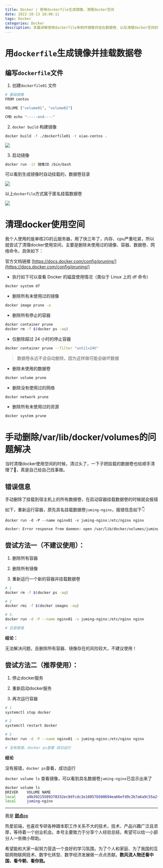 ```yaml
---
title: Docker | 使用dockerfile生成镜像，清理docker空间
date: 2022-10-13 18:06:11
tags: Docker
categories: Docker
description: 本篇讲解使用dockerfile来制作镜像并挂在数据卷，以及清理docker空间的经验分享。我是甜点cc，感谢阅读！
---
```


# 用`dockerfile`生成镜像并挂载数据卷

## 编写`dockerfile`文件

1. 创建`dockerfile01` 文件

```bash
# 基础镜像
FROM centos

VOLUME ["volume01", "volume02"]

CMD echo "-----end----"

```

2. `docker build` 构建镜像

```bash
docker build -f ./dockerfile01 -t xiao-centos .
```

![](https://pic1.imgdb.cn/item/6347e3f816f2c2beb1b89a74.jpg)

3. 启动镜像

```bash
docker run -it 镜像ID /bin/bash
```

可以看到生成镜像时自动挂载的，数据卷目录

![](https://pic1.imgdb.cn/item/6347e41416f2c2beb1b8cef2.jpg)

以上`dockerfile`方式属于匿名挂载数据卷

![](https://pic1.imgdb.cn/item/6347e42816f2c2beb1b8f0c7.jpg)

# 清理docker使用空间

我个人使用的是单核2G的云服务器，用了快三年了，内存、cpu严重吃紧，所以就尝试了清理docker使用空间，主要是删除未使用过的镜像、容器、数据卷、网络命令，具体如下：

官方文档链接 [https://docs.docker.com/config/pruning/](https://docs.docker.com/config/pruning/)

- 执行如下可以查看 Docker 的磁盘使用情况（类似于 Linux 上的 df 命令）

```bash
docker system df
```

- 删除所有未使用过的镜像

```bash
docker image prune -a
```

- 删除所有停止的容器
```bash
docker container prune
docker rm -f $(docker ps -aq)
```

- 仅删除超过 24 小时的停止容器

```bash
docker container prune --filter "until=24h"
```

> 数据卷永远不会自动删除，因为这样做可能会破坏数据

- 删除未使用的数据卷

```bash
docker volume prune
```

- 删除没有使用过的网络

```bash
docker network prune
```

- 删除所有未使用过的资源

```bash
docker system prune
```

# 手动删除/var/lib/docker/volumes的问题解决

当时清理docker使用空间的时候，清过头了，一下子把挂载的数据卷也给顺手清理了🤣，真是自己给自己找事做。

## 错误信息

手动删除了挂载到宿主机上的所有数据卷，在启动容器挂载数据卷的时候就会报错

如下，重新运行容器，原先具名挂载数据卷`juming-nginx`，报错信息如下👇

`docker run -d -P --name nginx01 -v juming-nginx:/etc/nginx nginx`

```bash
docker: Error response from daemon: open /var/lib/docker/volumes/juming-nginx/_data: no such file or directory.
```

## 尝试方法一（不建议使用）：

1. 删除所有容器

2. 删除所有镜像

3. 重新运行一个新的容器并挂载数据卷
```bash
# 1
docker rm -f $(docker ps -aq)

# 2
docker rmi -f $(docker images -aq)

# 3.
docker run -d -P --name nginx01 -v juming-nginx:/etc/nginx nginx

# 还是报错
```

**结论：**

无法解决问题，且删除所有容器、镜像存在的风险较大，不建议使用！

## 尝试方法二（推荐使用）：

1. 停止docker服务

2. 重新启动docker服务

3. 再次运行容器

```bash
# 1
systemctl stop docker

# 2
systemctl restart docker

# 3
docker run -d -P --name nginx01 -v juming-nginx:/etc/nginx nginx

# 没有报错，docker ps查看 成功运行
```

**结论**

没有报错，`docker ps`查看，成功运行

`docker volume ls` 查看镜像，可以看到具名数据卷`juming-nginx`已显示出来了

```bash
docker volume ls
DRIVER    VOLUME NAME
local     a9b39215509378332ec9dfcdc3e10857b500694ea66efd9c2b7a6a9c55a2f10a
local     juming-nginx
```

---

我是 [**甜点cc**](https://blog.i-xiao.space/)

热爱前端，也喜欢专研各种跟本职工作关系不大的技术，技术、产品兴趣广泛且浓厚，等待着一个创业机会。本号主要致力于分享个人经验总结，希望可以给一小部分人一些微小帮助。

希望能和大家一起努力营造一个良好的学习氛围，为了个人和家庭、为了我国的互联网物联网技术、数字化转型、数字经济发展做一点点贡献。**数风流人物还看中国、看今朝、看你我。**